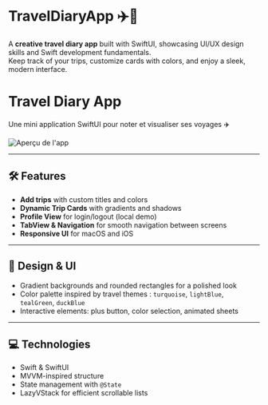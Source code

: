 # TravelDiaryApp ✈️📔

A **creative travel diary app** built with SwiftUI, showcasing UI/UX design skills and Swift development fundamentals.  
Keep track of your trips, customize cards with colors, and enjoy a sleek, modern interface.  

# Travel Diary App

Une mini application SwiftUI pour noter et visualiser ses voyages ✈️

![Aperçu de l'app](docs/TravelDiaryApp.png)



---

## 🛠 Features
- **Add trips** with custom titles and colors  
- **Dynamic Trip Cards** with gradients and shadows  
- **Profile View** for login/logout (local demo)  
- **TabView & Navigation** for smooth navigation between screens  
- **Responsive UI** for macOS and iOS  

---

## 🎨 Design & UI
- Gradient backgrounds and rounded rectangles for a polished look  
- Color palette inspired by travel themes : `turquoise`, `lightBlue`, `tealGreen`, `duckBlue`  
- Interactive elements: plus button, color selection, animated sheets  

---

## 💻 Technologies
- Swift & SwiftUI  
- MVVM-inspired structure  
- State management with `@State`  
- LazyVStack for efficient scrollable lists
